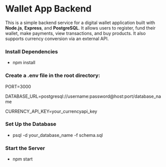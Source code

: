 # Wallet App Backend

This is a simple backend service for a digital wallet application built with **Node.js**, **Express**, and **PostgreSQL**. It allows users to register, fund their wallet, make payments, view transactions, and buy products. It also supports currency conversion via an external API.

### Install Dependencies
- npm install

### Create a .env file in the root directory:

PORT=3000

DATABASE_URL=postgresql://username:password@host:port/database_name

CURRENCY_API_KEY=your_currencyapi_key

### Set Up the Database
- psql -d your_database_name -f schema.sql

###  Start the Server
- npm start
